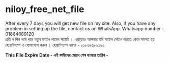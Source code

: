 # niloy_free_net_file

After every 7 days you will get new file on my site. Also, if you have any problem in setting up the file, contact us on WhatsApp. Whatsapp number - 01864689120
<br>
প্রতি ৭ দিন পরে পরে নতুন ফাইল পাবেন সাইটে । এছাড়াও আপনার যদি ফাইল সেটাপ করতে কোন সমস্যা হয় হোয়াটস্যাপ এ যোগাযোগ করুন । হোয়াটস্যাপ নাম্বার - ০১৮৬৪৬৮৯১২০

<b>This File Expire Date - এই ফাইলের মেয়াদ শেষ হওয়ার তারিখ - </b>

